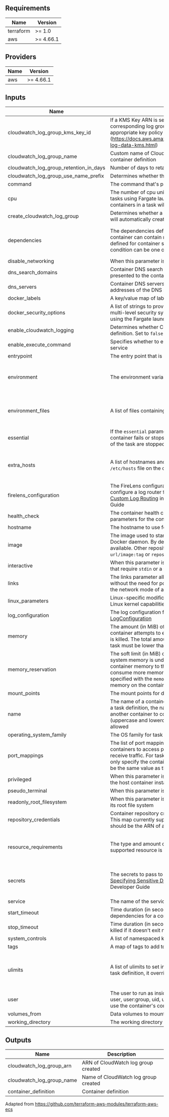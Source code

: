 ## Requirements

| Name | Version |
|------|---------|
| terraform | >= 1.0 |
| aws | >= 4.66.1 |

## Providers

| Name | Version |
|------|---------|
| aws | >= 4.66.1 |

## Inputs

| Name | Description | Type | Default | Required |
|------|-------------|------|---------|:--------:|
| cloudwatch\_log\_group\_kms\_key\_id | If a KMS Key ARN is set, this key will be used to encrypt the corresponding log group. Please be sure that the KMS Key has an appropriate key policy (https://docs.aws.amazon.com/AmazonCloudWatch/latest/logs/encrypt-log-data-kms.html) | `string` | `null` | no |
| cloudwatch\_log\_group\_name | Custom name of CloudWatch log group for a service associated with the container definition | `string` | `null` | no |
| cloudwatch\_log\_group\_retention\_in\_days | Number of days to retain log events. Default is 30 days | `number` | `30` | no |
| cloudwatch\_log\_group\_use\_name\_prefix | Determines whether the log group name should be used as a prefix | `bool` | `false` | no |
| command | The command that's passed to the container | `list(string)` | `[]` | no |
| cpu | The number of cpu units to reserve for the container. This is optional for tasks using Fargate launch type and the total amount of `cpu` of all containers in a task will need to be lower than the task-level cpu value | `number` | `null` | no |
| create\_cloudwatch\_log\_group | Determines whether a log group is created by this module. If not, AWS will automatically create one if logging is enabled | `bool` | `true` | no |
| dependencies | The dependencies defined for container startup and shutdown. A container can contain multiple dependencies. When a dependency is defined for container startup, for container shutdown it is reversed. The condition can be one of START, COMPLETE, SUCCESS or HEALTHY | <pre>list(object({<br>    condition     = string<br>    containerName = string<br>  }))</pre> | `[]` | no |
| disable\_networking | When this parameter is true, networking is disabled within the container | `bool` | `null` | no |
| dns\_search\_domains | Container DNS search domains. A list of DNS search domains that are presented to the container | `list(string)` | `[]` | no |
| dns\_servers | Container DNS servers. This is a list of strings specifying the IP addresses of the DNS servers | `list(string)` | `[]` | no |
| docker\_labels | A key/value map of labels to add to the container | `map(string)` | `{}` | no |
| docker\_security\_options | A list of strings to provide custom labels for SELinux and AppArmor multi-level security systems. This field isn't valid for containers in tasks using the Fargate launch type | `list(string)` | `[]` | no |
| enable\_cloudwatch\_logging | Determines whether CloudWatch logging is configured for this container definition. Set to `false` to use other logging drivers | `bool` | `true` | no |
| enable\_execute\_command | Specifies whether to enable Amazon ECS Exec for the tasks within the service | `bool` | `false` | no |
| entrypoint | The entry point that is passed to the container | `list(string)` | `[]` | no |
| environment | The environment variables to pass to the container | <pre>list(object({<br>    name  = string<br>    value = string<br>  }))</pre> | `[]` | no |
| environment\_files | A list of files containing the environment variables to pass to a container | <pre>list(object({<br>    value = string<br>    type  = string<br>  }))</pre> | `[]` | no |
| essential | If the `essential` parameter of a container is marked as `true`, and that container fails or stops for any reason, all other containers that are part of the task are stopped | `bool` | `null` | no |
| extra\_hosts | A list of hostnames and IP address mappings to append to the `/etc/hosts` file on the container | <pre>list(object({<br>    hostname  = string<br>    ipAddress = string<br>  }))</pre> | `[]` | no |
| firelens\_configuration | The FireLens configuration for the container. This is used to specify and configure a log router for container logs. For more information, see [Custom Log Routing](https://docs.aws.amazon.com/AmazonECS/latest/developerguide/using_firelens.html) in the Amazon Elastic Container Service Developer Guide | `any` | `{}` | no |
| health\_check | The container health check command and associated configuration parameters for the container. See [HealthCheck](https://docs.aws.amazon.com/AmazonECS/latest/APIReference/API_HealthCheck.html) | `any` | `{}` | no |
| hostname | The hostname to use for your container | `string` | `null` | no |
| image | The image used to start a container. This string is passed directly to the Docker daemon. By default, images in the Docker Hub registry are available. Other repositories are specified with either `repository-url/image:tag` or `repository-url/image@digest` | `string` | `null` | no |
| interactive | When this parameter is `true`, you can deploy containerized applications that require `stdin` or a `tty` to be allocated | `bool` | `false` | no |
| links | The links parameter allows containers to communicate with each other without the need for port mappings. This parameter is only supported if the network mode of a task definition is `bridge` | `list(string)` | `[]` | no |
| linux\_parameters | Linux-specific modifications that are applied to the container, such as Linux kernel capabilities. For more information see [KernelCapabilities](https://docs.aws.amazon.com/AmazonECS/latest/APIReference/API_KernelCapabilities.html) | `any` | `{}` | no |
| log\_configuration | The log configuration for the container. For more information see [LogConfiguration](https://docs.aws.amazon.com/AmazonECS/latest/APIReference/API_LogConfiguration.html) | `any` | `{}` | no |
| memory | The amount (in MiB) of memory to present to the container. If your container attempts to exceed the memory specified here, the container is killed. The total amount of memory reserved for all containers within a task must be lower than the task `memory` value, if one is specified | `number` | `null` | no |
| memory\_reservation | The soft limit (in MiB) of memory to reserve for the container. When system memory is under heavy contention, Docker attempts to keep the container memory to this soft limit. However, your container can consume more memory when it needs to, up to either the hard limit specified with the `memory` parameter (if applicable), or all of the available memory on the container instance | `number` | `null` | no |
| mount\_points | The mount points for data volumes in your container | `list(any)` | `[]` | no |
| name | The name of a container. If you're linking multiple containers together in a task definition, the name of one container can be entered in the links of another container to connect the containers. Up to 255 letters (uppercase and lowercase), numbers, underscores, and hyphens are allowed | `string` | `null` | no |
| operating\_system\_family | The OS family for task | `string` | `"LINUX"` | no |
| port\_mappings | The list of port mappings for the container. Port mappings allow containers to access ports on the host container instance to send or receive traffic. For task definitions that use the awsvpc network mode, only specify the containerPort. The hostPort can be left blank or it must be the same value as the containerPort | `list(any)` | `[]` | no |
| privileged | When this parameter is true, the container is given elevated privileges on the host container instance (similar to the root user) | `bool` | `false` | no |
| pseudo\_terminal | When this parameter is true, a `TTY` is allocated | `bool` | `false` | no |
| readonly\_root\_filesystem | When this parameter is true, the container is given read-only access to its root file system | `bool` | `true` | no |
| repository\_credentials | Container repository credentials; required when using a private repo.  This map currently supports a single key; "credentialsParameter", which should be the ARN of a Secrets Manager's secret holding the credentials | `map(string)` | `{}` | no |
| resource\_requirements | The type and amount of a resource to assign to a container. The only supported resource is a GPU | <pre>list(object({<br>    type  = string<br>    value = string<br>  }))</pre> | `[]` | no |
| secrets | The secrets to pass to the container. For more information, see [Specifying Sensitive Data](https://docs.aws.amazon.com/AmazonECS/latest/developerguide/specifying-sensitive-data.html) in the Amazon Elastic Container Service Developer Guide | <pre>list(object({<br>    name      = string<br>    valueFrom = string<br>  }))</pre> | `[]` | no |
| service | The name of the service that the container definition is associated with | `string` | `""` | no |
| start\_timeout | Time duration (in seconds) to wait before giving up on resolving dependencies for a container | `number` | `30` | no |
| stop\_timeout | Time duration (in seconds) to wait before the container is forcefully killed if it doesn't exit normally on its own | `number` | `120` | no |
| system\_controls | A list of namespaced kernel parameters to set in the container | `list(map(string))` | `[]` | no |
| tags | A map of tags to add to all resources | `map(string)` | `{}` | no |
| ulimits | A list of ulimits to set in the container. If a ulimit value is specified in a task definition, it overrides the default values set by Docker | <pre>list(object({<br>    hardLimit = number<br>    name      = string<br>    softLimit = number<br>  }))</pre> | `[]` | no |
| user | The user to run as inside the container. Can be any of these formats: user, user:group, uid, uid:gid, user:gid, uid:group. The default (null) will use the container's configured `USER` directive or root if not set | `string` | `null` | no |
| volumes\_from | Data volumes to mount from another container | `list(any)` | `[]` | no |
| working\_directory | The working directory to run commands inside the container | `string` | `null` | no |

## Outputs

| Name | Description |
|------|-------------|
| cloudwatch\_log\_group\_arn | ARN of CloudWatch log group created |
| cloudwatch\_log\_group\_name | Name of CloudWatch log group created |
| container\_definition | Container definition |

Adapted from https://github.com/terraform-aws-modules/terraform-aws-ecs
